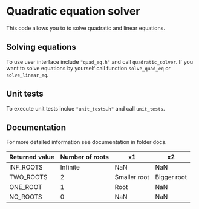 # Quadratic equation solver

This code allows you to to solve quadratic and linear equations. 

## Solving equations

To use user interface include `"quad_eq.h"` and call `quadratic_solver`. If you want to solve equations by yourself call function `solve_quad_eq` or `solve_linear_eq`. 

## Unit tests

To execute unit tests inclue `"unit_tests.h"` and call `unit_tests`. 

## Documentation

For more detailed information see documentation in folder docs.
    
| Returned value | Number of roots | x1 | x2 |
| --- | --- | --- | --- |
| INF_ROOTS | Infinite | NaN | NaN |
| TWO_ROOTS | 2 | Smaller root | Bigger root |
| ONE_ROOT | 1 | Root | NaN |
| NO_ROOTS | 0 | NaN | NaN |

